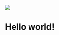 <html>
<head>
    
</head>
<body>
    <img src="https://pin.it/3qxWlGp">
    <h1>Hello world!</h1>
</body>
</html>